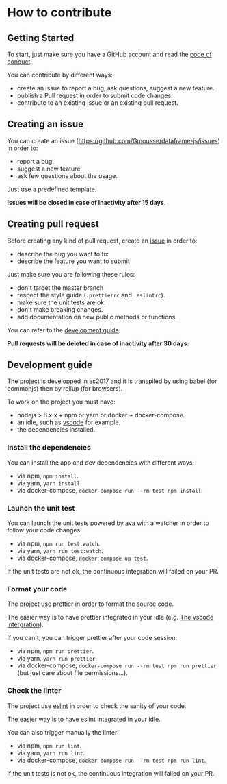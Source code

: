 # How to contribute

## Getting Started

To start, just make sure you have a GitHub account and read the [code of conduct](https://gmousse.gitbooks.io/dataframe-js/content/CODE_OF_CONDUCT.md).

You can contribute by different ways:

-   create an issue to report a bug, ask questions, suggest a new feature.
-   publish a Pull request in order to submit code changes.
-   contribute to an existing issue or an existing pull request.

## Creating an issue

You can create an issue (https://github.com/Gmousse/dataframe-js/issues) in order to:

-   report a bug.
-   suggest a new feature.
-   ask few questions about the usage.

Just use a predefined template.

**Issues will be closed in case of inactivity after 15 days.**

## Creating pull request

Before creating any kind of pull request, create an [issue](#creating-an-issue) in order to:

-   describe the bug you want to fix
-   describe the feature you want to submit

Just make sure you are following these rules:

-   don't target the master branch
-   respect the style guide (`.prettierrc` and `.eslintrc`).
-   make sure the unit tests are ok.
-   don't make breaking changes.
-   add documentation on new public methods or functions.

You can refer to the [development guide](#development-guide).

**Pull requests will be deleted in case of inactivity after 30 days.**

## Development guide

The project is developped in es2017 and it is transpiled by using babel (for commonjs) then by rollup (for browsers).

To work on the project you must have:

-   nodejs > 8.x.x + npm or yarn or docker + docker-compose.
-   an idle, such as [vscode](https://code.visualstudio.com/) for example.
-   the dependencies installed.

### Install the dependencies

You can install the app and dev dependencies with different ways:

-   via npm, `npm install`.
-   via yarn, `yarn install`.
-   via docker-compose, `docker-compose run --rm test npm install`.

### Launch the unit test

You can launch the unit tests powered by [ava](https://github.com/avajs/ava) with a watcher in order to follow your code changes:

-   via npm, `npm run test:watch`.
-   via yarn, `yarn run test:watch`.
-   via docker-compose, `docker-compose up test`.

If the unit tests are not ok, the continuous integration will failed on your PR.

### Format your code

The project use [prettier](https://github.com/prettier/prettier) in order to format the source code.

The easier way is to have prettier integrated in your idle (e.g. [The vscode intergration](https://github.com/prettier/prettier-vscode)).

If you can't, you can trigger prettier after your code session:

-   via npm, `npm run prettier`.
-   via yarn, `yarn run prettier`.
-   via docker-compose, `docker-compose run --rm test npm run prettier` (but just care about file permissions...).

### Check the linter

The project use [eslint](https://eslint.org/) in order to check the sanity of your code.

The easier way is to have eslint integrated in your idle.

You can also trigger manually the linter:

-   via npm, `npm run lint`.
-   via yarn, `yarn run lint`.
-   via docker-compose, `docker-compose run --rm test npm run lint`.

If the unit tests is not ok, the continuous integration will failed on your PR.
